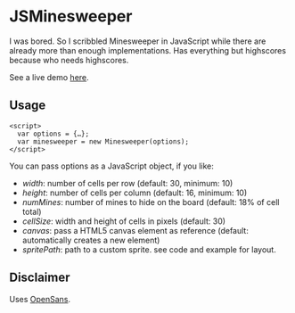 # JSMinesweeper
I was bored. So I scribbled Minesweeper in JavaScript while there are already more than enough implementations. Has everything but highscores because who needs highscores.

See a live demo [here](https://thisancog.github.io/JSMinesweeper/demo.html).

## Usage ##
```<script src="minesweeper.js" type="text/javascript"></script>
<script>
  var options = {…};
  var minesweeper = new Minesweeper(options);
</script>
```

You can pass options as a JavaScript object, if you like:

* _width_: number of cells per row (default: 30, minimum: 10)
* _height_: number of cells per column (default: 16, minimum: 10)
* _numMines_: number of mines to hide on the board (default: 18% of cell total)
* _cellSize_: width and height of cells in pixels (default: 30)
* _canvas_: pass a HTML5 canvas element as reference (default: automatically creates a new element)
* _spritePath_: path to a custom sprite. see code and example for layout.

## Disclaimer ##

Uses [OpenSans](https://fonts.google.com/specimen/Open+Sans).

